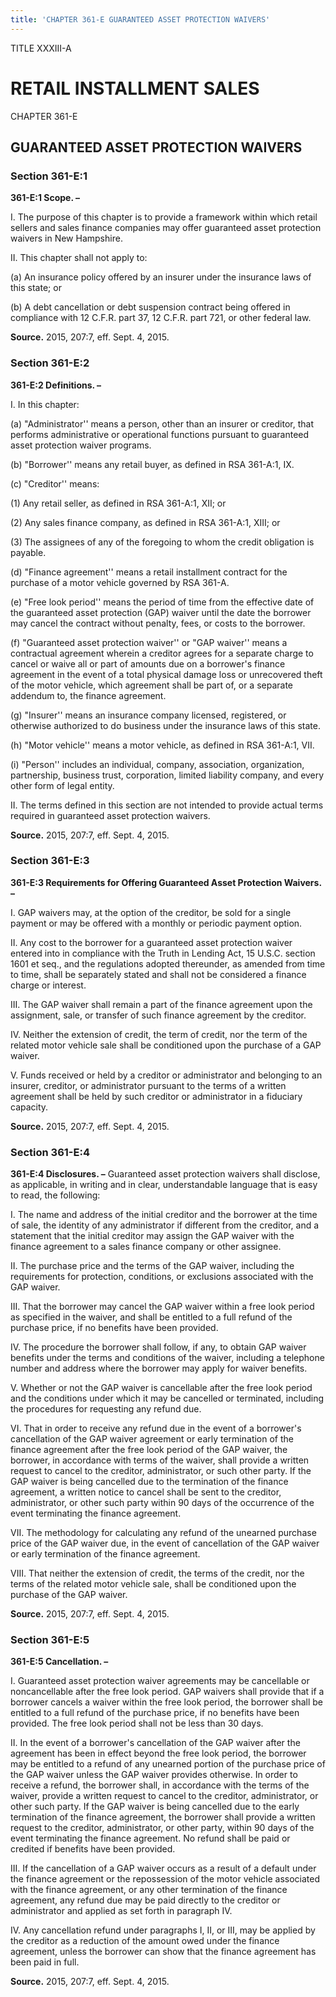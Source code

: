 ```yaml
---
title: 'CHAPTER 361-E GUARANTEED ASSET PROTECTION WAIVERS'
---
```


TITLE XXXIII-A
                                             
RETAIL INSTALLMENT SALES
========================

CHAPTER 361-E
                                             
GUARANTEED ASSET PROTECTION WAIVERS
-----------------------------------

### Section 361-E:1

 **361-E:1 Scope. –**
                                             
 I. The purpose of this chapter is to provide a framework within
which retail sellers and sales finance companies may offer guaranteed
asset protection waivers in New Hampshire.
                                             
 II. This chapter shall not apply to:
                                             
 (a) An insurance policy offered by an insurer under the insurance
laws of this state; or
                                             
 (b) A debt cancellation or debt suspension contract being offered
in compliance with 12 C.F.R. part 37, 12 C.F.R. part 721, or other
federal law.

**Source.** 2015, 207:7, eff. Sept. 4, 2015.

### Section 361-E:2

 **361-E:2 Definitions. –**
                                             
 I. In this chapter:
                                             
 (a) "Administrator'' means a person, other than an insurer or
creditor, that performs administrative or operational functions pursuant
to guaranteed asset protection waiver programs.
                                             
 (b) "Borrower'' means any retail buyer, as defined in RSA
361-A:1, IX.
                                             
 (c) "Creditor'' means:
                                             
 (1) Any retail seller, as defined in RSA 361-A:1, XII; or
                                             
 (2) Any sales finance company, as defined in RSA 361-A:1,
XIII; or
                                             
 (3) The assignees of any of the foregoing to whom the credit
obligation is payable.
                                             
 (d) "Finance agreement'' means a retail installment contract for
the purchase of a motor vehicle governed by RSA 361-A.
                                             
 (e) "Free look period'' means the period of time from the
effective date of the guaranteed asset protection (GAP) waiver until the
date the borrower may cancel the contract without penalty, fees, or
costs to the borrower.
                                             
 (f) "Guaranteed asset protection waiver'' or "GAP waiver'' means
a contractual agreement wherein a creditor agrees for a separate charge
to cancel or waive all or part of amounts due on a borrower's finance
agreement in the event of a total physical damage loss or unrecovered
theft of the motor vehicle, which agreement shall be part of, or a
separate addendum to, the finance agreement.
                                             
 (g) "Insurer'' means an insurance company licensed, registered,
or otherwise authorized to do business under the insurance laws of this
state.
                                             
 (h) "Motor vehicle'' means a motor vehicle, as defined in RSA
361-A:1, VII.
                                             
 (i) "Person'' includes an individual, company, association,
organization, partnership, business trust, corporation, limited
liability company, and every other form of legal entity.
                                             
 II. The terms defined in this section are not intended to provide
actual terms required in guaranteed asset protection waivers.

**Source.** 2015, 207:7, eff. Sept. 4, 2015.

### Section 361-E:3

 **361-E:3 Requirements for Offering Guaranteed Asset Protection
Waivers. –**
                                             
 I. GAP waivers may, at the option of the creditor, be sold for a
single payment or may be offered with a monthly or periodic payment
option.
                                             
 II. Any cost to the borrower for a guaranteed asset protection
waiver entered into in compliance with the Truth in Lending Act, 15
U.S.C. section 1601 et seq., and the regulations adopted thereunder, as
amended from time to time, shall be separately stated and shall not be
considered a finance charge or interest.
                                             
 III. The GAP waiver shall remain a part of the finance agreement
upon the assignment, sale, or transfer of such finance agreement by the
creditor.
                                             
 IV. Neither the extension of credit, the term of credit, nor the
term of the related motor vehicle sale shall be conditioned upon the
purchase of a GAP waiver.
                                             
 V. Funds received or held by a creditor or administrator and
belonging to an insurer, creditor, or administrator pursuant to the
terms of a written agreement shall be held by such creditor or
administrator in a fiduciary capacity.

**Source.** 2015, 207:7, eff. Sept. 4, 2015.

### Section 361-E:4

 **361-E:4 Disclosures. –** Guaranteed asset protection waivers shall
disclose, as applicable, in writing and in clear, understandable
language that is easy to read, the following:
                                             
 I. The name and address of the initial creditor and the borrower at
the time of sale, the identity of any administrator if different from
the creditor, and a statement that the initial creditor may assign the
GAP waiver with the finance agreement to a sales finance company or
other assignee.
                                             
 II. The purchase price and the terms of the GAP waiver, including
the requirements for protection, conditions, or exclusions associated
with the GAP waiver.
                                             
 III. That the borrower may cancel the GAP waiver within a free look
period as specified in the waiver, and shall be entitled to a full
refund of the purchase price, if no benefits have been provided.
                                             
 IV. The procedure the borrower shall follow, if any, to obtain GAP
waiver benefits under the terms and conditions of the waiver, including
a telephone number and address where the borrower may apply for waiver
benefits.
                                             
 V. Whether or not the GAP waiver is cancellable after the free look
period and the conditions under which it may be cancelled or terminated,
including the procedures for requesting any refund due.
                                             
 VI. That in order to receive any refund due in the event of a
borrower's cancellation of the GAP waiver agreement or early termination
of the finance agreement after the free look period of the GAP waiver,
the borrower, in accordance with terms of the waiver, shall provide a
written request to cancel to the creditor, administrator, or such other
party. If the GAP waiver is being cancelled due to the termination of
the finance agreement, a written notice to cancel shall be sent to the
creditor, administrator, or other such party within 90 days of the
occurrence of the event terminating the finance agreement.
                                             
 VII. The methodology for calculating any refund of the unearned
purchase price of the GAP waiver due, in the event of cancellation of
the GAP waiver or early termination of the finance agreement.
                                             
 VIII. That neither the extension of credit, the terms of the credit,
nor the terms of the related motor vehicle sale, shall be conditioned
upon the purchase of the GAP waiver.

**Source.** 2015, 207:7, eff. Sept. 4, 2015.

### Section 361-E:5

 **361-E:5 Cancellation. –**
                                             
 I. Guaranteed asset protection waiver agreements may be cancellable
or noncancellable after the free look period. GAP waivers shall provide
that if a borrower cancels a waiver within the free look period, the
borrower shall be entitled to a full refund of the purchase price, if no
benefits have been provided. The free look period shall not be less than
30 days.
                                             
 II. In the event of a borrower's cancellation of the GAP waiver
after the agreement has been in effect beyond the free look period, the
borrower may be entitled to a refund of any unearned portion of the
purchase price of the GAP waiver unless the GAP waiver provides
otherwise. In order to receive a refund, the borrower shall, in
accordance with the terms of the waiver, provide a written request to
cancel to the creditor, administrator, or other such party. If the GAP
waiver is being cancelled due to the early termination of the finance
agreement, the borrower shall provide a written request to the creditor,
administrator, or other party, within 90 days of the event terminating
the finance agreement. No refund shall be paid or credited if benefits
have been provided.
                                             
 III. If the cancellation of a GAP waiver occurs as a result of a
default under the finance agreement or the repossession of the motor
vehicle associated with the finance agreement, or any other termination
of the finance agreement, any refund due may be paid directly to the
creditor or administrator and applied as set forth in paragraph IV.
                                             
 IV. Any cancellation refund under paragraphs I, II, or III, may be
applied by the creditor as a reduction of the amount owed under the
finance agreement, unless the borrower can show that the finance
agreement has been paid in full.

**Source.** 2015, 207:7, eff. Sept. 4, 2015.
